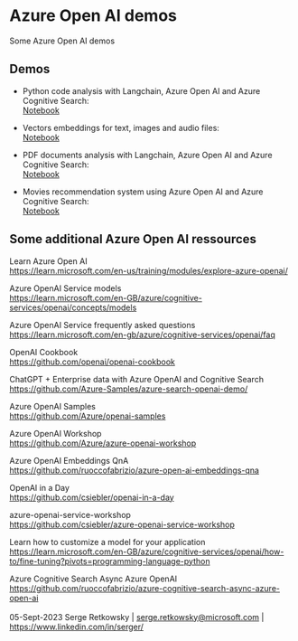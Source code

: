 # Azure Open AI demos
Some Azure Open AI demos

## Demos
- Python code analysis with Langchain, Azure Open AI and Azure Cognitive Search:<br>
<a href = "https://github.com/retkowsky/Azure-OpenAI-demos/tree/main/Code%20analysis%20with%20Langchain%20%2B%20Azure%20OpenAI%20%2B%20Azure%20Cognitive%20Search%20(vector%20store)">Notebook</a>

- Vectors embeddings for text, images and audio files:<br>
<a href = "https://github.com/retkowsky/Azure-OpenAI-demos/tree/main/Embeddings">Notebook</a>

- PDF documents analysis with Langchain, Azure Open AI and Azure Cognitive Search:<br>
<a href = "https://github.com/retkowsky/Azure-OpenAI-demos/tree/main/Lanchain%20with%20Azure%20Open%20AI%20(PDF%20files)%20and%20Azure%20Cognitive%20Search">Notebook</a>

- Movies recommendation system using Azure Open AI and Azure Cognitive Search:<br>
<a href = "https://github.com/retkowsky/Azure-OpenAI-demos/tree/main/movies_demo">Notebook</a>

## Some additional Azure Open AI ressources
Learn Azure Open AI<br>
https://learn.microsoft.com/en-us/training/modules/explore-azure-openai/

Azure OpenAI Service models<br>
https://learn.microsoft.com/en-GB/azure/cognitive-services/openai/concepts/models

Azure OpenAI Service frequently asked questions<br>
https://learn.microsoft.com/en-gb/azure/cognitive-services/openai/faq

OpenAI Cookbook<br>
https://github.com/openai/openai-cookbook

ChatGPT + Enterprise data with Azure OpenAI and Cognitive Search<br>
https://github.com/Azure-Samples/azure-search-openai-demo/

Azure OpenAI Samples<br>
https://github.com/Azure/openai-samples

Azure OpenAI Workshop<br>
https://github.com/Azure/azure-openai-workshop

Azure OpenAI Embeddings QnA<br>
https://github.com/ruoccofabrizio/azure-open-ai-embeddings-qna

OpenAI in a Day<br>
https://github.com/csiebler/openai-in-a-day

azure-openai-service-workshop<br>
https://github.com/csiebler/azure-openai-service-workshop

Learn how to customize a model for your application<br>
https://learn.microsoft.com/en-GB/azure/cognitive-services/openai/how-to/fine-tuning?pivots=programming-language-python

Azure Cognitive Search Async Azure OpenAI<br>
https://github.com/ruoccofabrizio/azure-cognitive-search-async-azure-open-ai
<br><br>
05-Sept-2023
Serge Retkowsky | serge.retkowsky@microsoft.com | https://www.linkedin.com/in/serger/
